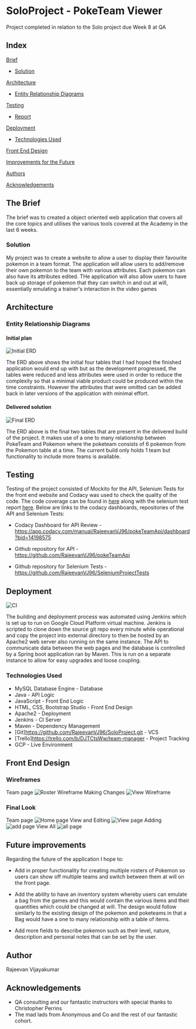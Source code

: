# SoloProject - PokeTeam Viewer

Project completed in relation to the Solo project due Week 8 at QA

## Index
[Brief](#brief)
* [Solution](#solution)
   
[Architecture](#architecture)
* [Entity Relationship Diagrams](#erd)
	
[Testing](#testing)
* [Report](#report)

[Deployment](#depl)
* [Technologies Used](#tech)
     
[Front End Design](#FE)

[Improvements for the Future](#improve)

[Authors](#auth)

[Acknowledgements](#ack)

<a name="brief"></a>
## The Brief

The brief was to created a object oriented web application that covers all the core topics and utilises the various tools covered at the Academy in the last 6 weeks.

<a name="solution"></a>
### Solution

My project was to create a website to allow a user to display their favourite pokemon in a team format. The application will allow users to add/remove their own pokemon to the team with various attributes. Each pokemon can also have its attributes edited.
THe application will also allow users to have back up storage of pokemon that they can switch in and out at will, essentially emulating a trainer's interaction
in the video games

<a name="architecture"></a>
## Architecture
<a name="erd"></a>
### Entity Relationship Diagrams
#### Initial plan
![Initial ERD](/Documentation/ER%20Diagram%20V1.png)

The ERD above shows the initial four tables that I had hoped the finished application would end up with but as the development progressed, the tables were reduced and less attributes were used in order to reduce the complexity so that a minimal viable product could be produced within the time constraints. However the attributes that were omitted can be added back in later versions of the application with minimal effort.

#### Delivered solution
![Final ERD](/Documentation/ER%20Diagram%20V3.png)

The ERD above is the final two tables that are present in the delivered build of the project. It makes use of a one to many relationship between PokeTeam and Pokemon 
where the poketeam consists of 6 pokemon from the Pokemon table at a time. The current build only holds 1 team but functionality
to include more teams is available.

<a name="testing"></a>
## Testing

Testing of the project consisted of Mockito for the API, Selenium Tests for the front end website and Codacy was used to check
the quality of the code. The code coverage can be found in [here](Documentation/Mockito%20test%20coverage.PNG) along with the selenium test report [here](Documentation/report.png). Below are links to the codacy dashboards, repositories of the API and Selenium Tests:
*   Codacy Dashboard for API Review - <https://app.codacy.com/manual/RajeevanVJ96/pokeTeamApi/dashboard?bid=14198575>

*   Github repository for API - <https://github.com/RajeevanVJ96/pokeTeamApi>

*   Github repository for Selenium Tests - <https://github.com/RajeevanVJ96/SeleniumProjectTests>
<a name="depl"></a>
## Deployment
![CI](/Documentation/CI.png)


The building and deployment process was automated using Jenkins which is set up to run on Google Cloud Platform virtual machine. Jenkins is scripted to clone down the source git repo every minute while operational and copy the project into external directory to then be hosted by an Apache2 web server also running on the same instance. The API to communicate data between the web pages and the database is controlled by a Spring boot application ran by Maven.
This is run on a separate instance to allow for easy upgrades and loose coupling. 

<a name="tech"></a>
### Technologies Used

*   MySQL Database Engine - Database
*   Java - API Logic
*   JavaScript - Front End Logic
*   HTML, CSS, Bootstrap Studio - Front End Design
*   Apache2 - Deployment
*   Jenkins - CI Server
*   Maven - Dependency Management
*   [Git]<https://github.com/RajeevanVJ96/SoloProject.git> - VCS
*   [Trello]<https://trello.com/b/DJTCtsWw/team-manager> - Project Tracking
*   GCP - Live Environment

<a name="FE"></a>
## Front End Design
### Wireframes
Team page
![Roster Wireframe](/Documentation/Roster_Page.jpg)
Making Changes
![View  Wireframe](/Documentation/Edit_Mon.jpg)

### Final Look
Team page
![Home page](/Documentation/index.png)
View and Editing
![View page](/Documentation/viewadd.png)
Adding
![add page](/Documentation/add.png)
View All
![all page](/Documentation/added.png)
<a name="improve"></a>
## Future improvements

Regarding the future of the application I hope to:
*    Add in proper functionality for creating multiple rosters of Pokemon so users can
show off multiple teams and switch between them at will on the front page. 

*    Add the ability to have an inventory system whereby users can emulate a bag from the games
and this would contain the various items and their quantities which could be changed at will.
The design would follow similarly to the existing design of the pokemon and poketeams in that 
a Bag would have a one to many relationship with a table of items.

*    Add more fields to describe pokemon such as their level, nature, description and personal notes
that can be set by the user. 

<a name="auth"></a>
## Author

Rajeevan Vijayakumar

<a name="ack"></a>
## Acknowledgements

*   QA consulting and our fantastic instructors with special thanks to Christopher Perrins
*   The mad lads from Anonymous and Co and the rest of our fantastic cohort.  



